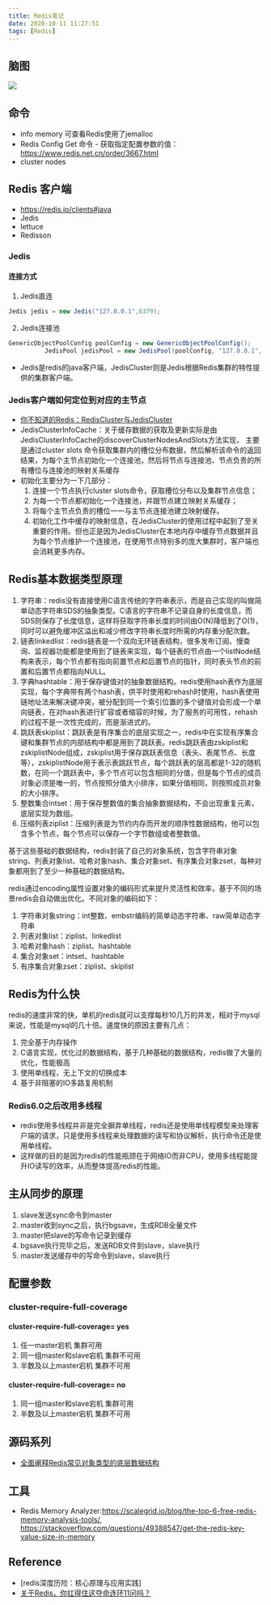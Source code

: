 ```yaml
---
title: Redis笔记
date: 2020-10-11 11:27:51
tags: [Redis]
---
```


## 脑图

![](20201011-Redis笔记/Redis.png)

## 命令
+ info memory 可查看Redis使用了jemalloc
+ Redis Config Get 命令 - 获取指定配置参数的值：<https://www.redis.net.cn/order/3667.html>
+ cluster nodes

## Redis 客户端
+ <https://redis.io/clients#java>
+ Jedis
+ lettuce
+ Redisson

### Jedis

#### 连接方式
1. Jedis直连
```java
Jedis jedis = new Jedis("127.0.0.1",6379);
```
2. Jedis连接池
```java
GenericObjectPoolConfig poolConfig = new GenericObjectPoolConfig();
          JedisPool jedisPool = new JedisPool(poolConfig, "127.0.0.1", 6379);
```
+ Jedis是redis的java客户端，JedisCluster则是Jedis根据Redis集群的特性提供的集群客户端。

### Jedis客户端如何定位到对应的主节点
+ [你不知道的Redis：RedisCluster与JedisCluster](https://zhuanlan.zhihu.com/p/69800024)
+ JedisClusterInfoCache：关于缓存数据的获取及更新实际是由JedisClusterInfoCache的discoverClusterNodesAndSlots方法实现， 主要是通过cluster slots 命令获取集群内的槽位分布数据，然后解析该命令的返回结果，为每个主节点初始化一个连接池，然后将节点与连接池、节点负责的所有槽位与连接池的映射关系缓存
+ 初始化主要分为一下几部分：
	1. 连接一个节点执行cluster slots命令，获取槽位分布以及集群节点信息；
	2. 为每一个节点都初始化一个连接池，并跟节点建立映射关系缓存；
	3. 将每个主节点负责的槽位一一与主节点连接池建立映射缓存。
	4. 初始化工作中缓存的映射信息，在JedisCluster的使用过程中起到了至关重要的作用。但也正是因为JedisCluster在本地内存中缓存节点数据并且为每个节点维护一个连接池，在使用节点特别多的庞大集群时，客户端也会消耗更多内存。

## Redis基本数据类型原理
1. 字符串：redis没有直接使用C语言传统的字符串表示，而是自己实现的叫做简单动态字符串SDS的抽象类型。C语言的字符串不记录自身的长度信息，而SDS则保存了长度信息，这样将获取字符串长度的时间由O(N)降低到了O(1)，同时可以避免缓冲区溢出和减少修改字符串长度时所需的内存重分配次数。
2. 链表linkedlist：redis链表是一个双向无环链表结构，很多发布订阅、慢查询、监视器功能都是使用到了链表来实现，每个链表的节点由一个listNode结构来表示，每个节点都有指向前置节点和后置节点的指针，同时表头节点的前置和后置节点都指向NULL。
3. 字典hashtable：用于保存键值对的抽象数据结构。redis使用hash表作为底层实现，每个字典带有两个hash表，供平时使用和rehash时使用，hash表使用链地址法来解决键冲突，被分配到同一个索引位置的多个键值对会形成一个单向链表，在对hash表进行扩容或者缩容的时候，为了服务的可用性，rehash的过程不是一次性完成的，而是渐进式的。
4. 跳跃表skiplist：跳跃表是有序集合的底层实现之一，redis中在实现有序集合键和集群节点的内部结构中都是用到了跳跃表。redis跳跃表由zskiplist和zskiplistNode组成，zskiplist用于保存跳跃表信息（表头、表尾节点、长度等），zskiplistNode用于表示表跳跃节点，每个跳跃表的层高都是1-32的随机数，在同一个跳跃表中，多个节点可以包含相同的分值，但是每个节点的成员对象必须是唯一的，节点按照分值大小排序，如果分值相同，则按照成员对象的大小排序。
5. 整数集合intset：用于保存整数值的集合抽象数据结构，不会出现重复元素，底层实现为数组。
6. 压缩列表ziplist：压缩列表是为节约内存而开发的顺序性数据结构，他可以包含多个节点，每个节点可以保存一个字节数组或者整数值。

基于这些基础的数据结构，redis封装了自己的对象系统，包含字符串对象string、列表对象list、哈希对象hash、集合对象set、有序集合对象zset，每种对象都用到了至少一种基础的数据结构。

redis通过encoding属性设置对象的编码形式来提升灵活性和效率，基于不同的场景redis会自动做出优化。不同对象的编码如下：

1. 字符串对象string：int整数、embstr编码的简单动态字符串、raw简单动态字符串
2. 列表对象list：ziplist、linkedlist
3. 哈希对象hash：ziplist、hashtable
4. 集合对象set：intset、hashtable
5. 有序集合对象zset：ziplist、skiplist

## Redis为什么快
redis的速度非常的快，单机的redis就可以支撑每秒10几万的并发，相对于mysql来说，性能是mysql的几十倍。速度快的原因主要有几点：

1. 完全基于内存操作
2. C语言实现，优化过的数据结构，基于几种基础的数据结构，redis做了大量的优化，性能极高
3. 使用单线程，无上下文的切换成本
4. 基于非阻塞的IO多路复用机制

### Redis6.0之后改用多线程
+ redis使用多线程并非是完全摒弃单线程，redis还是使用单线程模型来处理客户端的请求，只是使用多线程来处理数据的读写和协议解析，执行命令还是使用单线程。
+ 这样做的目的是因为redis的性能瓶颈在于网络IO而非CPU，使用多线程能提升IO读写的效率，从而整体提高redis的性能。

## 主从同步的原理
1. slave发送sync命令到master
2. master收到sync之后，执行bgsave，生成RDB全量文件
3. master把slave的写命令记录到缓存
4. bgsave执行完毕之后，发送RDB文件到slave，slave执行
5. master发送缓存中的写命令到slave，slave执行

## 配置参数

### cluster-require-full-coverage
#### cluster-require-full-coverage= yes
1. 任一master宕机	集群可用
2. 同一组master和slave宕机	集群不可用
3. 半数及以上master宕机	集群不可用
#### cluster-require-full-coverage= no
1. 同一组master和slave宕机	集群可用
2. 半数及以上master宕机	集群不可用

## 源码系列
+ [全面阐释Redis常见对象类型的底层数据结构](https://mp.weixin.qq.com/s/QVxwJb6F99E17ZaGQlhVTQ)

## 工具
+ Redis Memory Analyzer:<https://scalegrid.io/blog/the-top-6-free-redis-memory-analysis-tools/>, <https://stackoverflow.com/questions/49388547/get-the-redis-key-value-size-in-memory>


## Reference
+ [redis深度历险：核心原理与应用实践]
+ [关于Redis，你扛得住这夺命连环11问吗？](https://mp.weixin.qq.com/s/M9ImkchlYfB5yc7chJs0uQ)


